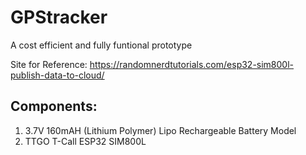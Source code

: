 # GPStracker
A cost efficient and fully funtional prototype

Site for Reference: https://randomnerdtutorials.com/esp32-sim800l-publish-data-to-cloud/

## Components:
1. 3.7V 160mAH (Lithium Polymer) Lipo Rechargeable Battery Model
2. TTGO T-Call ESP32 SIM800L



